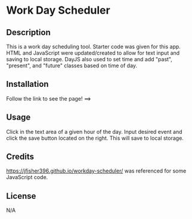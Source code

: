 # Work Day Scheduler

## Description

This is a work day scheduling tool. Starter code was given for this app. HTML and JavaScript were updated/created to allow for text input and saving to local storage. DayJS also used to set time and add "past", "present", and "future" classes based on time of day. 

## Installation

Follow the link to see the page! ==> 

## Usage

Click in the text area of a given hour of the day. Input desired event and click the save button located on the right. This will save to local storage.  

<!-- ![Home Screen](./Images/Home-Screen.jpg) -->

## Credits

https://jfisher396.github.io/workday-scheduler/ was referenced for some JavaScript code.

## License
N/A

